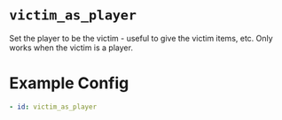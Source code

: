 # `victim_as_player`

Set the player to be the victim - useful to give the victim items, etc. Only works when the victim is a player.

# Example Config
```yaml
- id: victim_as_player
```
